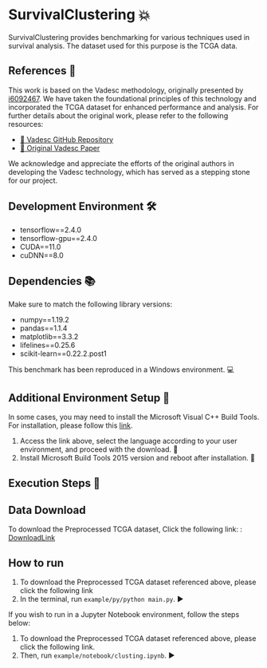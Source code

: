 # SurvivalClustering :boom:

SurvivalClustering provides benchmarking for various techniques used in survival analysis. 
The dataset used for this purpose is the TCGA data. 

## References 🔗

This work is based on the Vadesc methodology, originally presented by [i6092467](https://github.com/i6092467). 
We have taken the foundational principles of this technology and incorporated the TCGA dataset for enhanced performance and analysis. For further details about the original work, please refer to the following resources:

- [🔎 Vadesc GitHub Repository](https://github.com/i6092467/vadesc)
- [📄 Original Vadesc Paper](https://openreview.net/forum?id=RQ428ZptQfU)

We acknowledge and appreciate the efforts of the original authors in developing the Vadesc technology, which has served as a stepping stone for our project.

## Development Environment :hammer_and_wrench:

- tensorflow==2.4.0 
- tensorflow-gpu==2.4.0
- CUDA==11.0
- cuDNN==8.0

## Dependencies :books:
Make sure to match the following library versions:

- numpy==1.19.2
- pandas==1.1.4
- matplotlib==3.3.2
- lifelines==0.25.6
- scikit-learn==0.22.2.post1

This benchmark has been reproduced in a Windows environment. :computer:

## Additional Environment Setup :wrench:

In some cases, you may need to install the Microsoft Visual C++ Build Tools. For installation, please follow this [link](https://www.microsoft.com/en-US/download/details.aspx?id=48159).

1. Access the link above, select the language according to your user environment, and proceed with the download. :link: 
2. Install Microsoft Build Tools 2015 version and reboot after installation. :wrench:  

## Execution Steps :running:

## Data Download
To download the Preprocessed TCGA dataset, Click the following link: :  [DownloadLink](https://www.dropbox.com/scl/fo/s1iqh2cfvx2k7doz4idxw/AET5vQEuxY2BpRRg1R2JfqY?rlkey=zupbvyl19ii50q3tvnjwvw69d&dl=0)

## How to run 
1. To download the Preprocessed TCGA dataset referenced above, please click the following link
2. In the terminal, run `example/py/python main.py`. :arrow_forward:

If you wish to run in a Jupyter Notebook environment, follow the steps below:

1. To download the Preprocessed TCGA dataset referenced above, please click the following link.
2. Then, run `example/notebook/clusting.ipynb`. :arrow_forward:
